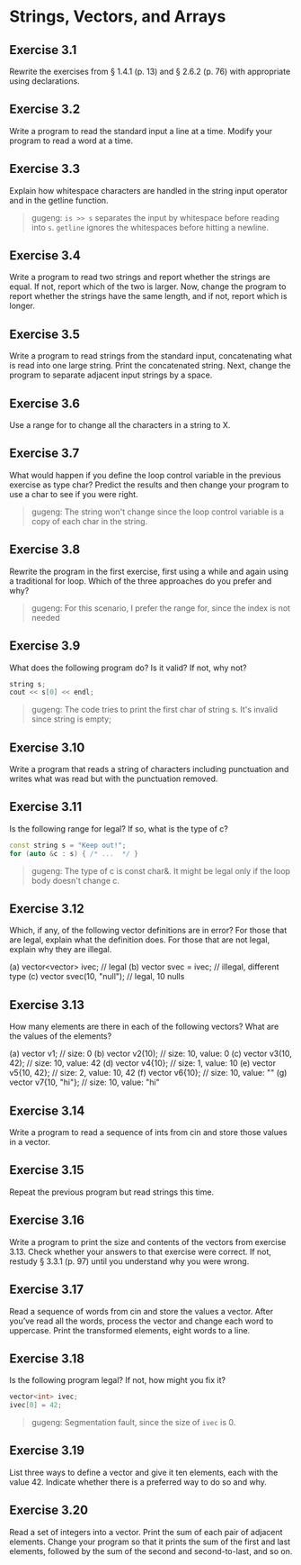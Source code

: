 # Strings, Vectors, and Arrays

## Exercise 3.1

Rewrite the exercises from § 1.4.1 (p. 13) and § 2.6.2 (p. 76) with appropriate using declarations.

## Exercise 3.2

Write a program to read the standard input a line at a time. Modify your program to read a word at a time.

## Exercise 3.3

Explain how whitespace characters are handled in the string input operator and in the getline function.

> gugeng: `is >> s` separates the input by whitespace before reading into `s`. `getline` ignores the whitespaces before hitting a newline.

## Exercise 3.4

Write a program to read two strings and report whether the strings are equal. If not, report which of the two is larger. Now, change the program to report whether the strings have the same length, and if not, report which is longer.

## Exercise 3.5

Write a program to read strings from the standard input, concatenating what is read into one large string. Print the concatenated string. Next, change the program to separate adjacent input strings by a space.

## Exercise 3.6

Use a range for to change all the characters in a string to X.

## Exercise 3.7

What would happen if you define the loop control variable in the previous exercise as type char? Predict the results and then change your program to use a char to see if you were right.

> gugeng: The string won't change since the loop control variable is a copy of each char in the string.

## Exercise 3.8

Rewrite the program in the first exercise, first using a while and again using a traditional for loop. Which of the three approaches do you prefer and why?

> gugeng: For this scenario, I prefer the range for, since the index is not needed

## Exercise 3.9

What does the following program do? Is it valid? If not, why not?

```cpp
string s;
cout << s[0] << endl;
```

> gugeng: The code tries to print the first char of string s. It's invalid since string is empty;

## Exercise 3.10

Write a program that reads a string of characters including punctuation and writes what was read but with the punctuation removed.

## Exercise 3.11

Is the following range for legal? If so, what is the type of c?

```cpp
const string s = "Keep out!";
for (auto &c : s) { /* ...  */ }
```

> gugeng: The type of c is const char&. It might be legal only if the loop body doesn't change c.

## Exercise 3.12

Which, if any, of the following vector definitions are in error? For those that are legal, explain what the definition does. For those that are not legal, explain why they are illegal.

(a) vector<vector<int>> ivec; // legal
(b) vector<string> svec = ivec; // illegal, different type
(c) vector<string> svec(10, "null"); // legal, 10 nulls

## Exercise 3.13

How many elements are there in each of the following vectors? What are the values of the elements?

(a) vector<int> v1; // size: 0
(b) vector<int> v2(10); // size: 10, value: 0
(c) vector<int> v3(10, 42); // size: 10, value: 42
(d) vector<int> v4{10}; // size: 1, value: 10
(e) vector<int> v5{10, 42}; // size: 2, value: 10, 42
(f) vector<string> v6{10}; // size: 10, value: ""
(g) vector<string> v7{10, "hi"}; // size: 10, value: "hi"

## Exercise 3.14

Write a program to read a sequence of ints from cin and store those values in a vector.

## Exercise 3.15

Repeat the previous program but read strings this time.

## Exercise 3.16

Write a program to print the size and contents of the vectors from exercise 3.13. Check whether your answers to that exercise were correct. If not, restudy § 3.3.1 (p. 97) until you understand why you were wrong.

## Exercise 3.17

Read a sequence of words from cin and store the values a vector. After you’ve read all the words, process the vector and change each word to uppercase. Print the transformed elements, eight words to a line.

## Exercise 3.18

Is the following program legal? If not, how might you fix it?

```cpp
vector<int> ivec;
ivec[0] = 42;
```

> gugeng: Segmentation fault, since the size of `ivec` is 0.

## Exercise 3.19

List three ways to define a vector and give it ten elements, each with the value 42. Indicate whether there is a preferred way to do so and why.

## Exercise 3.20

Read a set of integers into a vector. Print the sum of each pair of adjacent elements. Change your program so that it prints the sum of the first and last elements, followed by the sum of the second and second-to-last, and so on.

